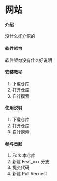 # 网站

#### 介绍
没什么好介绍的

#### 软件架构
软件架构没有什么好说明


#### 安装教程

1.  下载仓库
2.  打开仓库
3.  自行摸索

#### 使用说明

1.  下载仓库
2.  打开仓库
3.  自行摸索

#### 参与贡献

1.  Fork 本仓库
2.  新建 Feat_xxx 分支
3.  提交代码
4.  新建 Pull Request
